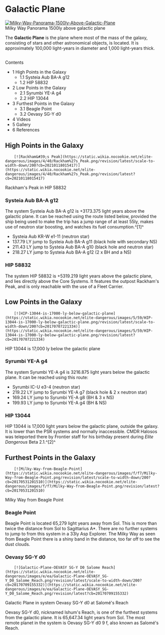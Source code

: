 # Galactic Plane
[![Milky-Way-Panorama-1500ly-Above-Galactic-Plane](https://static.wikia.nocookie.net/elite-dangerous/images/f/f4/Milky-Way-Panorama-1500ly-Above-Galactic-Plane.png/revision/latest/scale-to-width-down/300?cb=20170707115647)](https://static.wikia.nocookie.net/elite-dangerous/images/f/f4/Milky-Way-Panorama-1500ly-Above-Galactic-Plane.png/revision/latest?cb=20170707115647) 	 		 			 		 		 		 			
Milky Way Panorama 1500ly above galactic plane
 		 	 

The **Galactic Plane** is the plane where most of the mass of the galaxy, consisting of stars and other astronomical objects, is located. It is approximately 100,000 light-years in diameter and 1,000 light-years thick.

## 

Contents

- 1 High Points in the Galaxy
    - 1.1 Systeia Aub BA-A g12
    - 1.2 HIP 58832
- 2 Low Points in the Galaxy
    - 2.1 Syrumbi YE-A g4
    - 2.2 HIP 13044
- 3 Furthest Points in the Galaxy
    - 3.1 Beagle Point
    - 3.2 Oevasy SG-Y d0
- 4 Videos
- 5 Gallery
- 6 References

## High Points in the Galaxy

 	 	[![Rackham&#39;s Peak](https://static.wikia.nocookie.net/elite-dangerous/images/4/40/Rackham%27s_Peak.png/revision/latest/scale-to-width-down/200?cb=20210118015417)](https://static.wikia.nocookie.net/elite-dangerous/images/4/40/Rackham%27s_Peak.png/revision/latest?cb=20210118015417) 	 		 			 		 		 		 			
Rackham's Peak in HIP 58832
 		 	 

### Systeia Aub BA-A g12

The system Systeia Aub BA-A g12 is +3173.375 light years above the galactic plane. It can be reached using the route listed below, provided the ship being used to make the trip has a jump range of at least 55ly, makes use of neutron star boosting, and watches its fuel consumption.^[1]^

- Systeia Aub KR-W e1-11 (neutron star)
- 137.79 LY jump to Systeia Aub BA-A g11 (black hole with secondary NS)
- 211.43 LY jump to Systeia Aub BA-A g10 (black hole and neutron star)
- 218.27 LY jump to Systeia Aub BA-A g12 (2 x BH and a NS)

### HIP 58832

The system HIP 58832 is +5319.219 light years above the galactic plane, and lies directly above the Core Systems. It features the outpost Rackham's Peak, and is only reachable with the use of a Fleet Carrier.

## Low Points in the Galaxy

 	 	[![HIP-13044-is-17000-ly-below-galactic-plane](https://static.wikia.nocookie.net/elite-dangerous/images/5/59/HIP-13044-is-17000-ly-below-galactic-plane.png/revision/latest/scale-to-width-down/200?cb=20170707221334)](https://static.wikia.nocookie.net/elite-dangerous/images/5/59/HIP-13044-is-17000-ly-below-galactic-plane.png/revision/latest?cb=20170707221334) 	 		 			 		 		 		 			
HIP 13044 is 17,000 ly below the galactic plane
 		 	 

### Syrumbi YE-A g4

The system Syrumbi YE-A g4 is 3216.875 light years below the galactic plane. It can be reached using this route:

- Syrumbi IC-U e3-4 (neutron star)
- 219.22 LY jump to Syrumbi YE-A g7 (black hole & 2 x neutron star)
- 169.24 LY jump to Syrumbi YE-A g8 (BH & 3 x NS)
- 199.93 LY jump to Syrumbi YE-A g4 (BH & NS)

### HIP 13044

HIP 13044 is 17,000 light years below the galactic plane, outside the galaxy. It is lower than the PSR systems and normally inaccessible. CMDR Halosos was teleported there by Frontier staff for his birthday present during *Elite Dangerous* Beta 2.1.^[2]^

## Furthest Points in the Galaxy

 	 	[![Milky-Way-from-Beagle-Point](https://static.wikia.nocookie.net/elite-dangerous/images/f/f7/Milky-Way-from-Beagle-Point.png/revision/latest/scale-to-width-down/200?cb=20170531201510)](https://static.wikia.nocookie.net/elite-dangerous/images/f/f7/Milky-Way-from-Beagle-Point.png/revision/latest?cb=20170531201510) 	 		 			 		 		 		 			
Milky Way from Beagle Point
 		 	 

### Beagle Point

Beagle Point is located 65,279 light years away from Sol. This is more than twice the distance from Sol to Sagittarius A\*. There are no further systems to jump to from this system in a 33ly Asp Explorer. The Milky Way as seen from Beagle Point there is a shiny band in the distance, too far off to see the dust clouds.

### Oevasy SG-Y d0

 	 	[![Galactic-Plane-OEVASY SG-Y D0 Salome Reach](https://static.wikia.nocookie.net/elite-dangerous/images/e/ea/Galactic-Plane-OEVASY_SG-Y_D0_Salome_Reach.png/revision/latest/scale-to-width-down/200?cb=20170709155332)](https://static.wikia.nocookie.net/elite-dangerous/images/e/ea/Galactic-Plane-OEVASY_SG-Y_D0_Salome_Reach.png/revision/latest?cb=20170709155332) 	 		 			 		 		 		 			
Galactic Plane in system Oevasy SG-Y d0 at Salomé's Reach
 		 	 

Oevasy SG-Y d0, nicknamed Ishum's Reach, is one of the furthest systems from the galactic plane. It is 65,647.34 light years from Sol. The most remote planet in the system is Oevasy SG-Y d0 9 f, also known as Salomé's Reach.